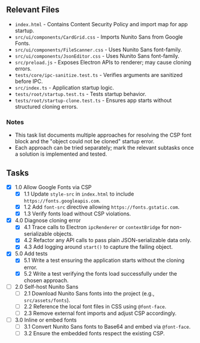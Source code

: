 ## Relevant Files

- `index.html` - Contains Content Security Policy and import map for app startup.
- `src/ui/components/CardGrid.css` - Imports Nunito Sans from Google Fonts.
- `src/ui/components/FileScanner.css` - Uses Nunito Sans font-family.
- `src/ui/components/JsonEditor.css` - Uses Nunito Sans font-family.
- `src/preload.js` - Exposes Electron APIs to renderer; may cause cloning errors.
- `tests/core/ipc-sanitize.test.ts` - Verifies arguments are sanitized before IPC.
- `src/index.ts` - Application startup logic.
- `tests/root/startup.test.ts` - Tests startup behavior.
- `tests/root/startup-clone.test.ts` - Ensures app starts without structured cloning errors.

### Notes

- This task list documents multiple approaches for resolving the CSP font block
  and the "object could not be cloned" startup error.
- Each approach can be tried separately; mark the relevant subtasks once a
  solution is implemented and tested.

## Tasks

- [x] 1.0 Allow Google Fonts via CSP
  - [x] 1.1 Update `style-src` in `index.html` to include `https://fonts.googleapis.com`.
  - [x] 1.2 Add `font-src` directive allowing `https://fonts.gstatic.com`.
  - [x] 1.3 Verify fonts load without CSP violations.
- [x] 4.0 Diagnose cloning error
  - [x] 4.1 Trace calls to Electron `ipcRenderer` or `contextBridge` for non-serializable objects.
  - [x] 4.2 Refactor any API calls to pass plain JSON-serializable data only.
  - [x] 4.3 Add logging around `start()` to capture the failing object.
- [x] 5.0 Add tests
  - [x] 5.1 Write a test ensuring the application starts without the cloning error.
  - [x] 5.2 Write a test verifying the fonts load successfully under the chosen approach.
- [ ] 2.0 Self-host Nunito Sans
  - [ ] 2.1 Download Nunito Sans fonts into the project (e.g., `src/assets/fonts`).
  - [ ] 2.2 Reference the local font files in CSS using `@font-face`.
  - [ ] 2.3 Remove external font imports and adjust CSP accordingly.
- [ ] 3.0 Inline or embed fonts
  - [ ] 3.1 Convert Nunito Sans fonts to Base64 and embed via `@font-face`.
  - [ ] 3.2 Ensure the embedded fonts respect the existing CSP.
